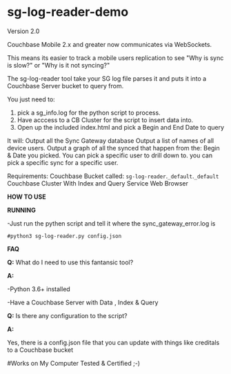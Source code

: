 # sg-log-reader-demo

Version 2.0

Couchbase Mobile 2.x and greater now communicates via WebSockets.

This means its easier to track a mobile users replication to see "Why is sync is slow?" or "Why is it not syncing?"

The sg-log-reader tool take your SG log file parses it and puts it into a Couchbase Server bucket to query from.

You just need to:
 1. pick a sg_info.log for the python script to process.
 2. Have acccess to a CB Cluster for the script to insert data into.
 3. Open up the included index.html and pick a Begin and End Date to query

 It will:
   Output all the Sync Gateway database
   Output a list of names of all device users.
   Output a graph of all the synced that happen from the: Begin & Date you picked.
   You can pick a specific user to drill down to.
   you can pick a specific sync for a specific user.


Requirements:
Couchbase Bucket called: `sg-log-reader`.`_default`.`_default`
Couchbase Cluster With Index and Query Service
Web Browser


**HOW TO USE**

**RUNNING**

-Just run the pythen script and tell it where the sync_gateway_error.log is
```
#python3 sg-log-reader.py config.json
```

**FAQ**

**Q:** What do I need to use this fantansic tool?


**A:**

-Python 3.6+ installed 

-Have a Couchbase Server with Data , Index & Query


**Q:** Is there any configuration to the script?


**A:**

Yes, there is a config.json file that you can update with things like creditals to a Couchbase bucket

#Works on My Computer Tested & Certified ;-)